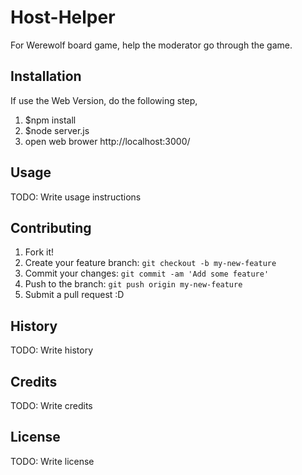 # Host-Helper

For Werewolf board game, help the moderator go through the game.

## Installation

If use the Web Version, do the following step,  
1. $npm install  
2. $node server.js  
3. open web brower http://localhost:3000/

## Usage

TODO: Write usage instructions

## Contributing

1. Fork it!
2. Create your feature branch: `git checkout -b my-new-feature`
3. Commit your changes: `git commit -am 'Add some feature'`
4. Push to the branch: `git push origin my-new-feature`
5. Submit a pull request :D

## History

TODO: Write history

## Credits

TODO: Write credits

## License

TODO: Write license

